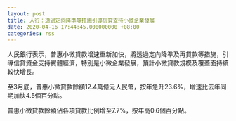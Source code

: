 ```yaml
---
layout: post
title: 人行：透過定向降準等措施引導信貸支持小微企業發展
date: 2020-04-16 17:44:45.000000000 +08:00
categories: rss
---
```


人民銀行表示，普惠小微貸款增速重新加快，將透過定向降準及再貸款等措施，引導信貸資金支持實體經濟，特別是小微企業發展，預計小微貸款規模及覆蓋面持續較快增長。

至3月底，普惠小微貸款餘額12.4萬億元人民幣，按年急升23.6%，增速比去年同期加快4.5個百分點。

普惠小微貸款餘額佔各項貸款比例增至7.7%，按年高0.6個百分點。
